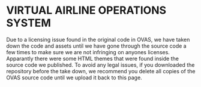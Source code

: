 # VIRTUAL AIRLINE OPERATIONS SYSTEM

Due to a licensing issue found in the original code in OVAS, we have taken down the code and assets until we have gone through the source code a few times to make sure we are not infringing on anyones licenses. Apparantly there were some HTML themes that were found inside the source code we published. To avoid any legal issues, if you downloaded the repository before the take down, we recommend you delete all copies of the OVAS source code until we upload it back to this page.
